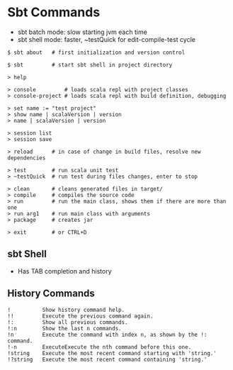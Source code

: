# Sbt Commands

- sbt batch mode: slow starting jvm each time
- sbt shell mode: faster, ~testQuick for edit-compile-test cycle

```shell
$ sbt about   # first initialization and version control

$ sbt         # start sbt shell in project directory

> help

> console         # loads scala repl with project classes
> console-project # loads scala repl with build definition, debugging

> set name := "test project"
> show name | scalaVersion | version
> name | scalaVersion | version

> session list
> session save

> reload      # in case of change in build files, resolve new dependencies

> test        # run scala unit test
> ~testQuick  # run test during files changes, enter to stop

> clean       # cleans generated files in target/
> compile     # compiles the source code
> run         # run the main class, shows them if there are more than one
> run arg1    # run main class with arguments
> package     # creates jar

> exit        # or CTRL+D
```

## sbt Shell

- Has TAB completion and history

## History Commands

```shell
!          Show history command help.
!!         Execute the previous command again.
!:         Show all previous commands.
!:n        Show the last n commands.
!n         Execute the command with index n, as shown by the !: command.
!-n        ExecuteExecute the nth command before this one.
!string    Execute the most recent command starting with 'string.'
!?string   Execute the most recent command containing 'string.'
```
